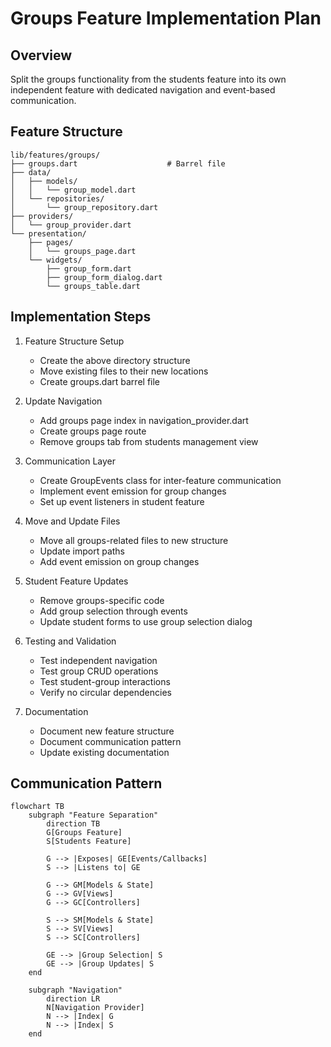 # Groups Feature Implementation Plan

## Overview
Split the groups functionality from the students feature into its own independent feature with dedicated navigation and event-based communication.

## Feature Structure
```
lib/features/groups/
├── groups.dart                    # Barrel file
├── data/
│   ├── models/
│   │   └── group_model.dart
│   └── repositories/
│       └── group_repository.dart
├── providers/
│   └── group_provider.dart
└── presentation/
    ├── pages/
    │   └── groups_page.dart
    └── widgets/
        ├── group_form.dart
        ├── group_form_dialog.dart
        └── groups_table.dart
```

## Implementation Steps

1. Feature Structure Setup
   - Create the above directory structure
   - Move existing files to their new locations
   - Create groups.dart barrel file

2. Update Navigation
   - Add groups page index in navigation_provider.dart
   - Create groups page route
   - Remove groups tab from students management view

3. Communication Layer
   - Create GroupEvents class for inter-feature communication
   - Implement event emission for group changes
   - Set up event listeners in student feature

4. Move and Update Files
   - Move all groups-related files to new structure
   - Update import paths
   - Add event emission on group changes

5. Student Feature Updates
   - Remove groups-specific code
   - Add group selection through events
   - Update student forms to use group selection dialog

6. Testing and Validation
   - Test independent navigation
   - Test group CRUD operations
   - Test student-group interactions
   - Verify no circular dependencies

7. Documentation
   - Document new feature structure
   - Document communication pattern
   - Update existing documentation

## Communication Pattern

```mermaid
flowchart TB
    subgraph "Feature Separation"
        direction TB
        G[Groups Feature]
        S[Students Feature]
        
        G --> |Exposes| GE[Events/Callbacks]
        S --> |Listens to| GE
        
        G --> GM[Models & State]
        G --> GV[Views]
        G --> GC[Controllers]
        
        S --> SM[Models & State]
        S --> SV[Views]
        S --> SC[Controllers]
        
        GE --> |Group Selection| S
        GE --> |Group Updates| S
    end

    subgraph "Navigation"
        direction LR
        N[Navigation Provider]
        N --> |Index| G
        N --> |Index| S
    end